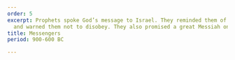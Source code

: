 ```yaml
---
order: 5
excerpt: Prophets spoke God’s message to Israel. They reminded them of God’s laws
  and warned them not to disobey. They also promised a great Messiah one day.
title: Messengers
period: 900-600 BC

---
```

